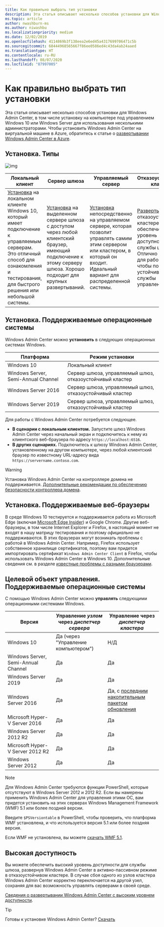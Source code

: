 ```yaml
---
title: Как правильно выбрать тип установки
description: Эта статья описывает несколько способов установки для Windows Admin Center, в том числе установку на компьютере под управлением Windows 10 или Windows Server для использования несколькими администраторами.
ms.topic: article
author: nwashburn-ms
ms.author: niwashbu
ms.localizationpriority: medium
ms.date: 12/02/2019
ms.openlocfilehash: 4114869b3f138eea2e6ed45a4317699706471c5b
ms.sourcegitcommit: 68444968565667f86ee0586ed4c43da4ab24aaed
ms.translationtype: HT
ms.contentlocale: ru-RU
ms.lasthandoff: 08/07/2020
ms.locfileid: "87997005"
---
```

# <a name="what-type-of-installation-is-right-for-you"></a>Как правильно выбрать тип установки

Эта статья описывает несколько способов установки для Windows Admin Center, в том числе установку на компьютере под управлением Windows 10 или Windows Server для использования несколькими администраторами. Чтобы установить Windows Admin Center на виртуальной машине в Azure, обратитесь к статье о [развертывании Windows Admin Center в Azure](../azure/deploy-wac-in-azure.md).

## <a name="installation-types"></a>Установка. Типы

![img](../media/deployment-options/install-options.PNG)

| Локальный клиент                                | Сервер шлюза                                  | Управляемый сервер                               | Отказоустойчивый кластер                           |
|---------------------------------------------|-------------------------------------------------|----------------------------------------------|--------------------------------------------|
| [Установка](../deploy/install.md) на локальном клиенте Windows 10, который имеет подключение к управляемым серверам.  Это отличный способ для ознакомления и тестирования, для быстрого решения или небольшой системы. |[Установка](../deploy/install.md) на выделенном сервере шлюза с доступом через любой клиентский браузер, имеющий подключение к этому серверу шлюза.  Хорошо подходит для крупных развертываний. | [Установка](../deploy/install.md) непосредственно на управляемом сервере, которая позволит управлять самим этим сервером или кластером, в который он входит.  Идеальный вариант для распределенной системы. | [Развертывание](#high-availability) в отказоустойчивом кластере, которое обеспечит высокий уровень доступности службы шлюза. Отлично подходит для рабочих сред, чтобы повысить устойчивость службы управления. |

## <a name="installation-supported-operating-systems"></a>Установка. Поддерживаемые операционные системы

Windows Admin Center можно **установить** в следующих операционных системах Windows.

| **Платформа**                       | **Режим установки** |
| -----------------------------------| --------------------- |
| Windows 10                         | Локальный клиент |
| Windows Server, Semi-Annual Channel | Сервер шлюза, управляемый шлюз, отказоустойчивый кластер |
| Windows Server 2016                | Сервер шлюза, управляемый шлюз, отказоустойчивый кластер |
| Windows Server 2019                | Сервер шлюза, управляемый шлюз, отказоустойчивый кластер |

Для работы с Windows Admin Center потребуется следующее.

- **В сценарии с локальным клиентом.** Запустите шлюз Windows Admin Center через начальный экран и подключитесь к нему из клиентского веб-браузера по адресу `https://localhost:6516`.
- **В других сценариях.** Подключитесь к шлюзу Windows Admin Center, установленному на другом компьютере, через любой клиентский браузер по известному URL-адресу вида `https://servername.contoso.com`.

> [!WARNING]
> Установка Windows Admin Center на контроллере домена не поддерживается. [Дополнительные рекомендации по обеспечению безопасности контроллера домена](../../../identity/ad-ds/plan/security-best-practices/securing-domain-controllers-against-attack.md).

## <a name="installation-supported-web-browsers"></a>Установка. Поддерживаемые веб-браузеры

В среде Windows 10 тестируется и поддерживается работа из Microsoft Edge (включая [Microsoft Edge Insider](https://microsoftedgeinsider.com)) и Google Chrome. Другие веб-браузеры, в том числе Internet Explorer и Firefox, в настоящий момент не входят в нашу матрицу тестирования и поэтому *официально* не поддерживаются. В этих браузерах могут возникать проблемы с работой в Windows Admin Center. Например, Firefox использует собственное хранилище сертификатов, поэтому вам придется импортировать сертификат `Windows Admin Center Client` в Firefox, чтобы использовать Windows Admin Center в Windows 10. Дополнительные сведения см. в разделе [известные проблемы с разными браузерами](../support/known-issues.md#browser-specific-issues).

## <a name="management-target-supported-operating-systems"></a>Целевой объект управления. Поддерживаемые операционные системы

С помощью Windows Admin Center можно **управлять** следующими операционными системами Windows.

| Версия | Управление *узлом* через *диспетчер сервера* | Управление через *диспетчер кластера* |
| ------------------------- |--------------- | ----- |
| Windows 10 | Да (через "Управление компьютером") | Н/Д |
| Windows Server, Semi-Annual Channel | Да | Да |
| Windows Server 2019 | Да | Да |
| Windows Server 2016 | Да | Да, с [последним накопительным пакетом обновления](../use/manage-hyper-converged.md#prepare-your-windows-server-2016-cluster-for-windows-admin-center) |
| Microsoft Hyper-V Server 2016 | Да | Да |
| Windows Server 2012 R2 | Да | Да |
| Microsoft Hyper-V Server 2012 R2 | Да | Да |
| Windows Server 2012 | Да | Да |

> [!NOTE]
> Для Windows Admin Center требуются функции PowerShell, которые отсутствуют в Windows Server 2012 и 2012 R2. Если вы намерены применить Windows Admin Center для управления этими ОС, вам придется установить на этих серверах Windows Management Framework (WMF) 5.1 или более поздней версии.
>
> Введите `$PSVersiontable` в PowerShell, чтобы проверить, что платформа WMF установлена, и что используется версия 5.1 или более поздняя версия.
>
> Если WMF не установлена, вы можете [скачать WMF 5.1](https://www.microsoft.com/download/details.aspx?id=54616).

## <a name="high-availability"></a>Высокая доступность

Вы можете обеспечить высокий уровень доступности для службы шлюза, развернув Windows Admin Center в активно-пассивном режиме в отказоустойчивом кластере. В случае сбоя одного из узлов кластера Windows Admin Center корректно переключается на другой узел, сохраняя для вас возможность управлять серверами в своей среде.

[Сведения о развертывании Windows Admin Center с высоким уровнем доступности](../deploy/high-availability.md).

> [!Tip]
> Готовы к установке Windows Admin Center? [Скачать](https://aka.ms/windowsadmincenter)